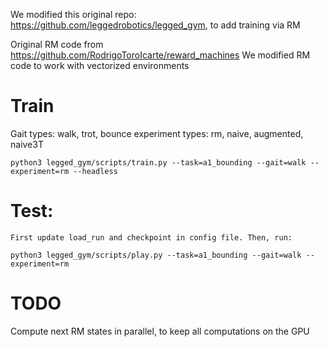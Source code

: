 We modified this original repo: https://github.com/leggedrobotics/legged_gym, to add training via RM

Original RM code from https://github.com/RodrigoToroIcarte/reward_machines
We modified RM code to work with vectorized environments

# Train

Gait types: walk, trot, bounce
experiment types: rm, naive, augmented, naive3T

```
python3 legged_gym/scripts/train.py --task=a1_bounding --gait=walk --experiment=rm --headless
```

# Test:

    First update load_run and checkpoint in config file. Then, run:

```
python3 legged_gym/scripts/play.py --task=a1_bounding --gait=walk --experiment=rm
```

# TODO

Compute next RM states in parallel, to keep all computations on the GPU